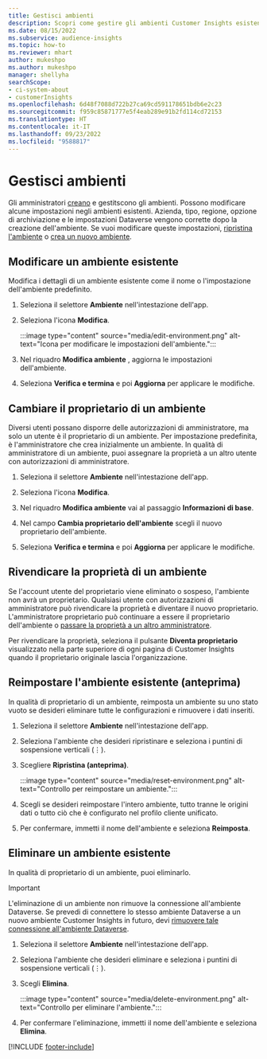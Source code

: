 ```yaml
---
title: Gestisci ambienti
description: Scopri come gestire gli ambienti Customer Insights esistenti come amministratore.
ms.date: 08/15/2022
ms.subservice: audience-insights
ms.topic: how-to
ms.reviewer: mhart
author: mukeshpo
ms.author: mukeshpo
manager: shellyha
searchScope:
- ci-system-about
- customerInsights
ms.openlocfilehash: 6d48f7088d722b27ca69cd591178651bdb6e2c23
ms.sourcegitcommit: f959c85871777e5f4eab289e91b2fd114cd72153
ms.translationtype: HT
ms.contentlocale: it-IT
ms.lasthandoff: 09/23/2022
ms.locfileid: "9588817"
---
```

# <a name="manage-environments"></a>Gestisci ambienti

Gli amministratori [creano](create-environment.md) e gestitscono gli ambienti. Possono modificare alcune impostazioni negli ambienti esistenti. Azienda, tipo, regione, opzione di archiviazione e le impostazioni Dataverse vengono corrette dopo la creazione dell'ambiente. Se vuoi modificare queste impostazioni, [ripristina l'ambiente](#reset-an-existing-environment-preview) o [crea un nuovo ambiente](create-environment.md).

## <a name="edit-an-existing-environment"></a>Modificare un ambiente esistente

Modifica i dettagli di un ambiente esistente come il nome o l'impostazione dell'ambiente predefinito.

1. Seleziona il selettore **Ambiente** nell'intestazione dell'app.

1. Seleziona l'icona **Modifica**.

   :::image type="content" source="media/edit-environment.png" alt-text="Icona per modificare le impostazioni dell'ambiente.":::

1. Nel riquadro **Modifica ambiente** , aggiorna le impostazioni dell'ambiente.

1. Seleziona **Verifica e termina** e poi **Aggiorna** per applicare le modifiche.

## <a name="change-the-owner-of-an-environment"></a>Cambiare il proprietario di un ambiente

Diversi utenti possano disporre delle autorizzazioni di amministratore, ma solo un utente è il proprietario di un ambiente. Per impostazione predefinita, è l'amministratore che crea inizialmente un ambiente. In qualità di amministratore di un ambiente, puoi assegnare la proprietà a un altro utente con autorizzazioni di amministratore.

1. Seleziona il selettore **Ambiente** nell'intestazione dell'app.

1. Seleziona l'icona **Modifica**.

1. Nel riquadro **Modifica ambiente** vai al passaggio **Informazioni di base**.

1. Nel campo **Cambia proprietario dell'ambiente** scegli il nuovo proprietario dell'ambiente.  

1. Seleziona **Verifica e termina** e poi **Aggiorna** per applicare le modifiche.

## <a name="claim-ownership-of-an-environment"></a>Rivendicare la proprietà di un ambiente

Se l'account utente del proprietario viene eliminato o sospeso, l'ambiente non avrà un proprietario. Qualsiasi utente con autorizzazioni di amministratore può rivendicare la proprietà e diventare il nuovo proprietario. L'amministratore proprietario può continuare a essere il proprietario dell'ambiente o [passare la proprietà a un altro amministratore](#change-the-owner-of-an-environment).

Per rivendicare la proprietà, seleziona il pulsante **Diventa proprietario** visualizzato nella parte superiore di ogni pagina di Customer Insights quando il proprietario originale lascia l'organizzazione.

## <a name="reset-an-existing-environment-preview"></a>Reimpostare l'ambiente esistente (anteprima)

In qualità di proprietario di un ambiente, reimposta un ambiente su uno stato vuoto se desideri eliminare tutte le configurazioni e rimuovere i dati inseriti.

1. Seleziona il selettore **Ambiente** nell'intestazione dell'app.

1. Seleziona l'ambiente che desideri ripristinare e seleziona i puntini di sospensione verticali (&vellip;).

1. Scegliere **Ripristina (anteprima)**.

   :::image type="content" source="media/reset-environment.png" alt-text="Controllo per reimpostare un ambiente.":::

1. Scegli se desideri reimpostare l'intero ambiente, tutto tranne le origini dati o tutto ciò che è configurato nel profilo cliente unificato.

1. Per confermare, immetti il nome dell'ambiente e seleziona **Reimposta**.

## <a name="delete-an-existing-environment"></a>Eliminare un ambiente esistente

In qualità di proprietario di un ambiente, puoi eliminarlo.

> [!IMPORTANT]
> L'eliminazione di un ambiente non rimuove la connessione all'ambiente Dataverse. Se prevedi di connettere lo stesso ambiente Dataverse a un nuovo ambiente Customer Insights in futuro, devi [rimuovere tale connessione all'ambiente Dataverse](customer-insights-dataverse.md#remove-an-existing-connection-to-a-dataverse-environment).

1. Seleziona il selettore **Ambiente** nell'intestazione dell'app.

1. Seleziona l'ambiente che desideri eliminare e seleziona i puntini di sospensione verticali (&vellip;). 

1. Scegli **Elimina**.

   :::image type="content" source="media/delete-environment.png" alt-text="Controllo per eliminare l'ambiente.":::

1. Per confermare l'eliminazione, immetti il nome dell'ambiente e seleziona **Elimina**.

[!INCLUDE [footer-include](includes/footer-banner.md)]

